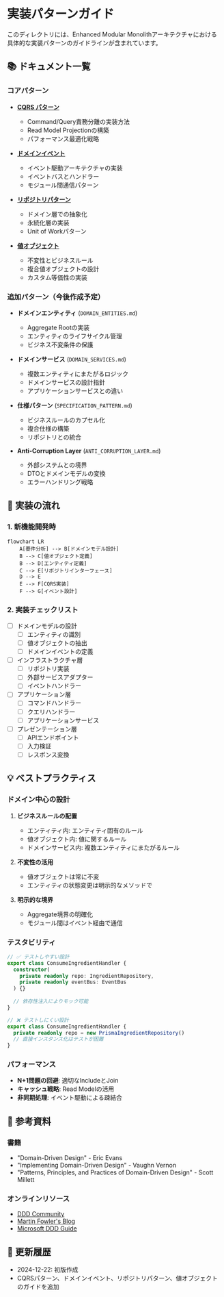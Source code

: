# 実装パターンガイド

このディレクトリには、Enhanced Modular Monolithアーキテクチャにおける具体的な実装パターンのガイドラインが含まれています。

## 📚 ドキュメント一覧

### コアパターン

- [**CQRS パターン**](./CQRS_PATTERN.md)
  - Command/Query責務分離の実装方法
  - Read Model Projectionの構築
  - パフォーマンス最適化戦略

- [**ドメインイベント**](./DOMAIN_EVENTS.md)
  - イベント駆動アーキテクチャの実装
  - イベントバスとハンドラー
  - モジュール間通信パターン

- [**リポジトリパターン**](./REPOSITORY_PATTERN.md)
  - ドメイン層での抽象化
  - 永続化層の実装
  - Unit of Workパターン

- [**値オブジェクト**](./VALUE_OBJECTS.md)
  - 不変性とビジネスルール
  - 複合値オブジェクトの設計
  - カスタム等価性の実装

### 追加パターン（今後作成予定）

- **ドメインエンティティ** (`DOMAIN_ENTITIES.md`)
  - Aggregate Rootの実装
  - エンティティのライフサイクル管理
  - ビジネス不変条件の保護

- **ドメインサービス** (`DOMAIN_SERVICES.md`)
  - 複数エンティティにまたがるロジック
  - ドメインサービスの設計指針
  - アプリケーションサービスとの違い

- **仕様パターン** (`SPECIFICATION_PATTERN.md`)
  - ビジネスルールのカプセル化
  - 複合仕様の構築
  - リポジトリとの統合

- **Anti-Corruption Layer** (`ANTI_CORRUPTION_LAYER.md`)
  - 外部システムとの境界
  - DTOとドメインモデルの変換
  - エラーハンドリング戦略

## 🎯 実装の流れ

### 1. 新機能開発時

```mermaid
flowchart LR
    A[要件分析] --> B[ドメインモデル設計]
    B --> C[値オブジェクト定義]
    B --> D[エンティティ定義]
    C --> E[リポジトリインターフェース]
    D --> E
    E --> F[CQRS実装]
    F --> G[イベント設計]
```

### 2. 実装チェックリスト

- [ ] ドメインモデルの設計
  - [ ] エンティティの識別
  - [ ] 値オブジェクトの抽出
  - [ ] ドメインイベントの定義

- [ ] インフラストラクチャ層
  - [ ] リポジトリ実装
  - [ ] 外部サービスアダプター
  - [ ] イベントハンドラー

- [ ] アプリケーション層
  - [ ] コマンドハンドラー
  - [ ] クエリハンドラー
  - [ ] アプリケーションサービス

- [ ] プレゼンテーション層
  - [ ] APIエンドポイント
  - [ ] 入力検証
  - [ ] レスポンス変換

## 💡 ベストプラクティス

### ドメイン中心の設計

1. **ビジネスルールの配置**
   - エンティティ内: エンティティ固有のルール
   - 値オブジェクト内: 値に関するルール
   - ドメインサービス内: 複数エンティティにまたがるルール

2. **不変性の活用**
   - 値オブジェクトは常に不変
   - エンティティの状態変更は明示的なメソッドで

3. **明示的な境界**
   - Aggregate境界の明確化
   - モジュール間はイベント経由で通信

### テスタビリティ

```typescript
// ✅ テストしやすい設計
export class ConsumeIngredientHandler {
  constructor(
    private readonly repo: IngredientRepository,
    private readonly eventBus: EventBus
  ) {}
  
  // 依存性注入によりモック可能
}

// ❌ テストしにくい設計
export class ConsumeIngredientHandler {
  private readonly repo = new PrismaIngredientRepository()
  // 直接インスタンス化はテストが困難
}
```

### パフォーマンス

- **N+1問題の回避**: 適切なIncludeとJoin
- **キャッシュ戦略**: Read Modelの活用
- **非同期処理**: イベント駆動による疎結合

## 📖 参考資料

### 書籍
- "Domain-Driven Design" - Eric Evans
- "Implementing Domain-Driven Design" - Vaughn Vernon
- "Patterns, Principles, and Practices of Domain-Driven Design" - Scott Millett

### オンラインリソース
- [DDD Community](https://dddcommunity.org/)
- [Martin Fowler's Blog](https://martinfowler.com/)
- [Microsoft DDD Guide](https://docs.microsoft.com/en-us/dotnet/architecture/microservices/microservice-ddd-cqrs-patterns/)

## 🔄 更新履歴

- 2024-12-22: 初版作成
- CQRSパターン、ドメインイベント、リポジトリパターン、値オブジェクトのガイドを追加